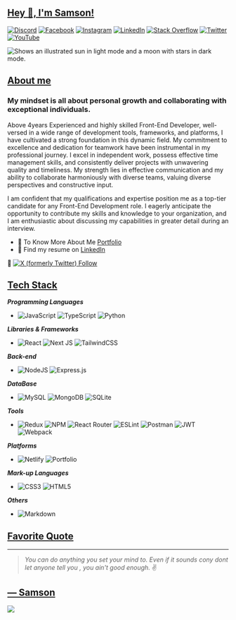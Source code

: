 ## [Hey 👋, I'm Samson!](https://github.com/ChiemezieSamson/ChiemezieSamson/edit/main/README.md#hey--im-samson)
<!-- Social links -->
[![Discord](https://img.shields.io/badge/Discord-%237289DA.svg?logo=discord&logoColor=white)](htttps://discord.gg/Samson#0273) [![Facebook](https://img.shields.io/badge/Facebook-%231877F2.svg?logo=Facebook&logoColor=white)](https://www.facebook.com/chiemezie.nebeolisa/) [![Instagram](https://img.shields.io/badge/Instagram-%23E4405F.svg?logo=Instagram&logoColor=white)](https://www.instagram.com/samson_nebeolisa/) [![LinkedIn](https://img.shields.io/badge/LinkedIn-%230077B5.svg?logo=linkedin&logoColor=white)](https://www.linkedin.com/in/chiemezie-samson-nebeolisa-32897310b/) [![Stack Overflow](https://img.shields.io/badge/-Stackoverflow-FE7A16?logo=stack-overflow&logoColor=white)](https://stackoverflow.com/users/20653301/nebeolisa-chiemezie-samson) [![Twitter](https://img.shields.io/badge/Twitter-%231DA1F2.svg?logo=Twitter&logoColor=white)](https://twitter.com/SamsonChiemezie) [![YouTube](https://img.shields.io/badge/YouTube-%23FF0000.svg?logo=YouTube&logoColor=white)](https://myaccount.google.com/u/0/?utm_source=YouTubeWeb&tab=rk&utm_medium=act&tab=rk&hl=en) 


<!-- Welcome Image -->
<picture>
  <source media="(prefers-color-scheme: dark)" srcset="https://i.pinimg.com/564x/02/ee/f4/02eef4c93eb75991c0d53145daf38f02.jpg">
  <source media="(prefers-color-scheme: light)" srcset="https://i.pinimg.com/564x/02/ee/f4/02eef4c93eb75991c0d53145daf38f02.jpg">
  <img alt="Shows an illustrated sun in light mode and a moon with stars in dark mode." src="https://i.pinimg.com/564x/02/ee/f4/02eef4c93eb75991c0d53145daf38f02.jpg">
</picture>

## [About me](https://github.com/ChiemezieSamson/ChiemezieSamson/edit/main/README.md#about-me)
### My mindset is all about personal growth and collaborating with exceptional individuals. 
    
Above 4years Experienced and highly skilled  Front-End Developer, well-versed in a wide range of development tools, frameworks, and platforms, I have cultivated a strong foundation in this dynamic field. My commitment to excellence and dedication for teamwork have been instrumental in my professional journey. I excel in independent work, possess effective time management skills, and consistently deliver projects with unwavering quality and timeliness. My strength lies in effective communication and my ability to collaborate harmoniously with diverse teams, valuing diverse perspectives and constructive input.

I am confident that my qualifications and expertise position me as a top-tier candidate for any Front-End Development role. I eagerly anticipate the opportunity to contribute my skills and knowledge to your organization, and I am enthusiastic about discussing my capabilities in greater detail during an interview.

* 📰 To Know More About Me [Portfolio](https://www.nebe-samson.com/)
* 📄 Find my resume on [LinkedIn](https://www.linkedin.com/in/chiemezie-samson-nebeolisa-32897310b/)
  

📍 [![X (formerly Twitter) Follow](https://img.shields.io/twitter/follow/SamsonChiemezie?label=FOLLOW%20%40SamsonChiemezie&labelColor=blue&color=yellow)](https://twitter.com/SamsonChiemezie)


## [Tech Stack](https://github.com/ChiemezieSamson/ChiemezieSamson/edit/main/README.md#tech-stack)
    
_**Programming Languages**_
  +  ![JavaScript](https://img.shields.io/badge/javascript-%23323330.svg?style=for-the-badge&logo=javascript&logoColor=%23F7DF1E) ![TypeScript](https://img.shields.io/badge/typescript-%23007ACC.svg?style=for-the-badge&logo=typescript&logoColor=white) ![Python](https://img.shields.io/badge/python-3670A0?style=for-the-badge&logo=python&logoColor=ffdd54)
    
_**Libraries & Frameworks**_
   + ![React](https://img.shields.io/badge/react-%2320232a.svg?style=for-the-badge&logo=react&logoColor=%2361DAFB) ![Next JS](https://img.shields.io/badge/Next-black?style=for-the-badge&logo=next.js&logoColor=white) ![TailwindCSS](https://img.shields.io/badge/tailwindcss-%2338B2AC.svg?style=for-the-badge&logo=tailwind-css&logoColor=white)
     
_**Back-end**_
 + ![NodeJS](https://img.shields.io/badge/node.js-6DA55F?style=for-the-badge&logo=node.js&logoColor=white)  ![Express.js](https://img.shields.io/badge/express.js-%23404d59.svg?style=for-the-badge&logo=express&logoColor=%2361DAFB)

_**DataBase**_
 + ![MySQL](https://img.shields.io/badge/mysql-%2300f.svg?style=for-the-badge&logo=mysql&logoColor=white) ![MongoDB](https://img.shields.io/badge/MongoDB-%234ea94b.svg?style=for-the-badge&logo=mongodb&logoColor=white) ![SQLite](https://img.shields.io/badge/sqlite-%2307405e.svg?style=for-the-badge&logo=sqlite&logoColor=white)

_**Tools**_
  +  ![Redux](https://img.shields.io/badge/redux-%23593d88.svg?style=for-the-badge&logo=redux&logoColor=white) ![NPM](https://img.shields.io/badge/NPM-%23000000.svg?style=for-the-badge&logo=npm&logoColor=white) ![React Router](https://img.shields.io/badge/React_Router-CA4245?style=for-the-badge&logo=react-router&logoColor=white) ![ESLint](https://img.shields.io/badge/ESLint-4B3263?style=for-the-badge&logo=eslint&logoColor=white) ![Postman](https://img.shields.io/badge/Postman-FF6C37?style=for-the-badge&logo=postman&logoColor=white) ![JWT](https://img.shields.io/badge/JWT-black?style=for-the-badge&logo=JSON%20web%20tokens) ![Webpack](https://img.shields.io/badge/webpack-%238DD6F9.svg?style=for-the-badge&logo=webpack&logoColor=black)

_**Platforms**_
 +  ![Netlify](https://img.shields.io/badge/netlify-%23000000.svg?style=for-the-badge&logo=netlify&logoColor=#00C7B7) ![Portfolio](https://img.shields.io/badge/Portfolio-%23000000.svg?style=for-the-badge&logo=firefox&logoColor=#FF7139)

_**Mark-up Languages**_
  + ![CSS3](https://img.shields.io/badge/css3-%231572B6.svg?style=for-the-badge&logo=css3&logoColor=white) ![HTML5](https://img.shields.io/badge/html5-%23E34F26.svg?style=for-the-badge&logo=html5&logoColor=white)

_**Others**_
 +  ![Markdown](https://img.shields.io/badge/markdown-%23000000.svg?style=for-the-badge&logo=markdown&logoColor=white)

## [Favorite Quote](https://github.com/ChiemezieSamson/ChiemezieSamson/edit/main/README.md#%EF%B8%8Ffavorite-dev-quote)
---
> _You can do anything you set your mind to. Even if it sounds cony dont let anyone tell you , you ain't good enough._ ✌

[— Samson](https://github.com/ChiemezieSamson/ChiemezieSamson/edit/main/README.md#-samson)
---
[![](https://visitcount.itsvg.in/api?id=ChiemezieSamson&icon=0&color=0)](https://visitcount.itsvg.in)
